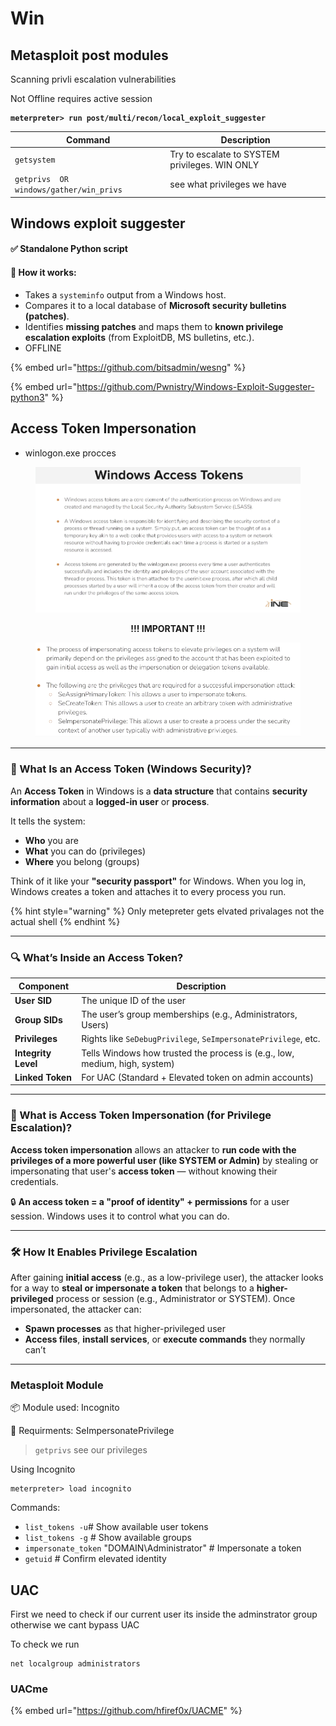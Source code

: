 # Win

## Metasploit post modules

Scanning privli escalation vulnerabilities

Not Offline requires active session

<pre><code><strong>meterpreter> run post/multi/recon/local_exploit_suggester
</strong></code></pre>

| Command                                 | Description                                    |
| --------------------------------------- | ---------------------------------------------- |
| `getsystem`                             | Try to escalate to SYSTEM privileges. WIN ONLY |
| `getprivs  OR windows/gather/win_privs` | see what privileges we have                    |

## Windows exploit suggester

#### ✅ Standalone Python script

#### 🔧 **How it works:**

* Takes a `systeminfo` output from a Windows host.
* Compares it to a local database of **Microsoft security bulletins (patches)**.
* Identifies **missing patches** and maps them to **known privilege escalation exploits** (from ExploitDB, MS bulletins, etc.).
* OFFLINE

{% embed url="https://github.com/bitsadmin/wesng" %}

{% embed url="https://github.com/Pwnistry/Windows-Exploit-Suggester-python3" %}

## &#x20;Access Token Impersonation

* winlogon.exe procces

<figure><img src="../../../../.gitbook/assets/image (2) (1).png" alt=""><figcaption></figcaption></figure>

<p align="center"><strong>!!! IMPORTANT !!!</strong></p>

<figure><img src="../../../../.gitbook/assets/image (2) (1) (1).png" alt=""><figcaption></figcaption></figure>

***

### 🪪 What Is an Access Token (Windows Security)?

An **Access Token** in Windows is a **data structure** that contains **security information** about a **logged-in user** or **process**.

It tells the system:

* **Who** you are
* **What** you can do (privileges)
* **Where** you belong (groups)

Think of it like your **"security passport"** for Windows. When you log in, Windows creates a token and attaches it to every process you run.

{% hint style="warning" %}
Only metepreter gets elvated privalages not the actual shell
{% endhint %}

***

### 🔍 What’s Inside an Access Token?

| Component           | Description                                                                |
| ------------------- | -------------------------------------------------------------------------- |
| **User SID**        | The unique ID of the user                                                  |
| **Group SIDs**      | The user’s group memberships (e.g., Administrators, Users)                 |
| **Privileges**      | Rights like `SeDebugPrivilege`, `SeImpersonatePrivilege`, etc.             |
| **Integrity Level** | Tells Windows how trusted the process is (e.g., low, medium, high, system) |
| **Linked Token**    | For UAC (Standard + Elevated token on admin accounts)                      |

***

### 🧠 What is Access Token Impersonation (for Privilege Escalation)?

**Access token impersonation** allows an attacker to **run code with the privileges of a more powerful user (like SYSTEM or Admin)** by stealing or impersonating that user's **access token** — without knowing their credentials.

🔒 **An access token = a "proof of identity" + permissions** for a user session. Windows uses it to control what you can do.

***

### 🛠️ How It Enables Privilege Escalation

After gaining **initial access** (e.g., as a low-privilege user), the attacker looks for a way to **steal or impersonate a token** that belongs to a **higher-privileged** process or session (e.g., Administrator or SYSTEM). Once impersonated, the attacker can:

* **Spawn processes** as that higher-privileged user
* **Access files**, **install services**, or **execute commands** they normally can’t

***

### Metasploit Module

📦 Module used: Incognito

🔐 Requirments: SeImpersonatePrivilege

> `getprivs` see our privileges

Using Incognito

```
meterpreter> load incognito
```

Commands:

* `list_tokens -u`#   Show available user tokens
* `list_tokens -g` # Show available groups
* `impersonate_token` "DOMAIN\Administrator" # Impersonate a token
* `getuid` # Confirm elevated identity

## &#x20;UAC

First we need to check if our current user its inside the adminstrator group otherwise we cant bypass UAC

To check we run

```
net localgroup administrators
```

### UACme

{% embed url="https://github.com/hfiref0x/UACME" %}

